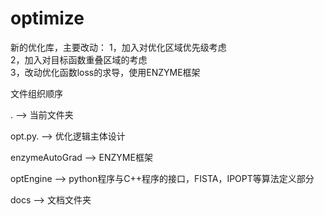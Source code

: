 # optimize

新的优化库，主要改动：
1，加入对优化区域优先级考虑  
2，加入对目标函数重叠区域的考虑  
3，改动优化函数loss的求导，使用ENZYME框架  

文件组织顺序

.   --> 当前文件夹

  opt.py. --> 优化逻辑主体设计

  enzymeAutoGrad --> ENZYME框架

  optEngine --> python程序与C++程序的接口，FISTA，IPOPT等算法定义部分

  docs --> 文档文件夹
  
  


